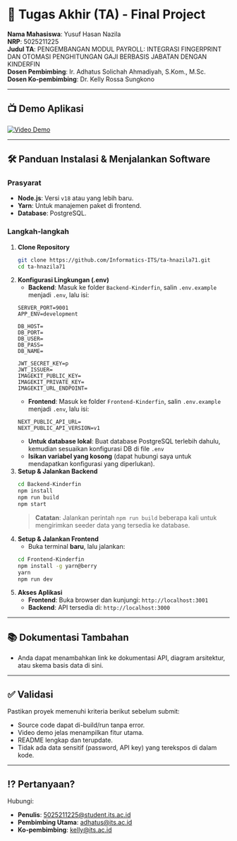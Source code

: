 # 🏁 Tugas Akhir (TA) - Final Project

**Nama Mahasiswa**: Yusuf Hasan Nazila  
**NRP**: 5025211225  
**Judul TA**: PENGEMBANGAN MODUL PAYROLL: INTEGRASI FINGERPRINT DAN OTOMASI PENGHITUNGAN GAJI BERBASIS JABATAN DENGAN KINDERFIN  
**Dosen Pembimbing**: Ir. Adhatus Solichah Ahmadiyah, S.Kom., M.Sc.  
**Dosen Ko-pembimbing**: Dr. Kelly Rossa Sungkono

---

## 📺 Demo Aplikasi

[![Video Demo](https://img.youtube.com/vi/TPoUJPFR684/maxresdefault.jpg)](https://youtu.be/TPoUJPFR684)

---

## 🛠 Panduan Instalasi & Menjalankan Software

### Prasyarat

- **Node.js**: Versi `v18` atau yang lebih baru.
- **Yarn**: Untuk manajemen paket di frontend.
- **Database**: PostgreSQL.

### Langkah-langkah

1.  **Clone Repository**
    ```bash
    git clone https://github.com/Informatics-ITS/ta-hnazila71.git
    cd ta-hnazila71
    ```
2.  **Konfigurasi Lingkungan (.env)**
    - **Backend**: Masuk ke folder `Backend-Kinderfin`, salin `.env.example` menjadi `.env`, lalu isi:
    ```env
    SERVER_PORT=9001
    APP_ENV=development

    DB_HOST=
    DB_PORT=
    DB_USER=
    DB_PASS=
    DB_NAME=

    JWT_SECRET_KEY=p
    JWT_ISSUER=
    IMAGEKIT_PUBLIC_KEY=
    IMAGEKIT_PRIVATE_KEY=
    IMAGEKIT_URL_ENDPOINT=
    ```
    - **Frontend**: Masuk ke folder `Frontend-Kinderfin`, salin `.env.example` menjadi `.env`, lalu isi:
    ```env
    NEXT_PUBLIC_API_URL=
    NEXT_PUBLIC_API_VERSION=v1
    ```
    - **Untuk database lokal**: Buat database PostgreSQL terlebih dahulu, kemudian sesuaikan konfigurasi DB di file `.env`
    - **Isikan variabel yang kosong** (dapat hubungi saya untuk mendapatkan konfigurasi yang diperlukan).
3.  **Setup & Jalankan Backend**
    ```bash
    cd Backend-Kinderfin
    npm install
    npm run build
    npm start
    ```
    > **Catatan**: Jalankan perintah `npm run build` beberapa kali untuk mengirimkan seeder data yang tersedia ke database.
4.  **Setup & Jalankan Frontend**
    - Buka terminal **baru**, lalu jalankan:
    ```bash
    cd Frontend-Kinderfin
    npm install -g yarn@berry
    yarn
    npm run dev
    ```
5.  **Akses Aplikasi**
    - **Frontend**: Buka browser dan kunjungi: `http://localhost:3001`
    - **Backend**: API tersedia di: `http://localhost:3000`

---

## 📚 Dokumentasi Tambahan

- Anda dapat menambahkan link ke dokumentasi API, diagram arsitektur, atau skema basis data di sini.

---

## ✅ Validasi

Pastikan proyek memenuhi kriteria berikut sebelum submit:
- Source code dapat di-build/run tanpa error.
- Video demo jelas menampilkan fitur utama.
- README lengkap dan terupdate.
- Tidak ada data sensitif (password, API key) yang terekspos di dalam kode.

---

## ⁉️ Pertanyaan?
Hubungi:
- **Penulis**: 5025211225@student.its.ac.id
- **Pembimbing Utama**: adhatus@its.ac.id
- **Ko-pembimbing**: kelly@its.ac.id
